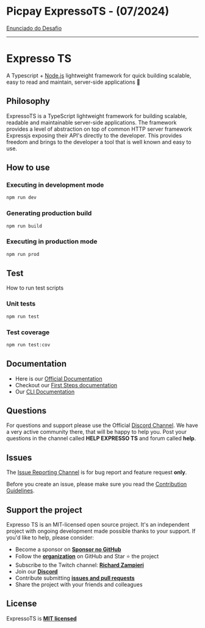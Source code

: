 # Picpay ExpressoTS - (07/2024)
<p> <a href="https://github.com/PicPay/picpay-desafio-backend" target="_blank"> Enunciado do Desafio </a></p>
<hr>


# Expresso TS

A Typescript + [Node.js]("https://nodejs.org/en/") lightweight framework for quick building scalable, easy to read and maintain, server-side applications 🚀

## Philosophy

ExpressoTS is a TypeScript lightweight framework for building scalable, readable and maintainable server-side applications. The framework provides a level of abstraction on top of common HTTP server framework Expressjs exposing their API's directly to the developer. This provides freedom and brings to the developer a tool that is well known and easy to use.

## How to use

### Executing in development mode

```bash
npm run dev
```

### Generating production build

```bash
npm run build
```

### Executing in production mode

```bash
npm run prod
```

## Test

How to run test scripts

### Unit tests

```bash
npm run test
```

### Test coverage

```bash
npm run test:cov
```

## Documentation

- Here is our [Official Documentation](https://expresso-ts.com/)
- Checkout our [First Steps documentation](https://expresso-ts.com/docs/overview/first-steps)
- Our [CLI Documentation](https://expresso-ts.com/docs/category/cli)

## Questions

For questions and support please use the Official [Discord Channel](https://discord.com/invite/PyPJfGK). We have a very active community there, that will be happy to help you. Post your questions in the channel called **HELP EXPRESSO TS** and forum called **help**.

## Issues

The [Issue Reporting Channel](https://github.com/expressots/expressots/issues) is for bug report and feature request **only**.

Before you create an issue, please make sure you read the [Contribution Guidelines](CONTRIBUTING.md).

## Support the project

Expresso TS is an MIT-licensed open source project. It's an independent project with ongoing development made possible thanks to your support. If you'd like to help, please consider:

- Become a sponsor on **[Sponsor no GitHub](https://github.com/sponsors/expressots)**
- Follow the **[organization](https://github.com/expressots)** on GitHub and Star ⭐ the project
- Subscribe to the Twitch channel: **[Richard Zampieri](https://www.twitch.tv/richardzampieri)**
- Join our **[Discord](https://discord.com/invite/PyPJfGK)**
- Contribute submitting **[issues and pull requests](https://github.com/expressots/expressots/issues/new/choose)**
- Share the project with your friends and colleagues

## License

ExpressoTS is **[MIT licensed](LICENSE.md)**